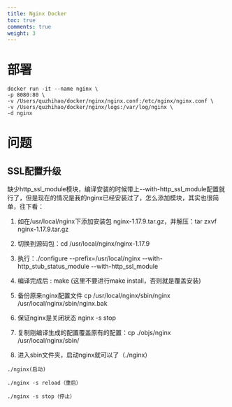 ```yaml
---
title: Nginx Docker
toc: true
comments: true
weight: 3
---
```


# 部署
```shell
docker run -it --name nginx \
-p 8080:80 \
-v /Users/quzhihao/docker/nginx/nginx.conf:/etc/nginx/nginx.conf \
-v /Users/quzhihao/docker/nginx/logs:/var/log/nginx \
-d nginx 
```

# 问题
## SSL配置升级
缺少http_ssl_module模块，编译安装的时候带上--with-http_ssl_module配置就行了，但是现在的情况是我的nginx已经安装过了，怎么添加模块，其实也很简单，往下看：

1. 如在/usr/local/nginx下添加安装包 nginx-1.17.9.tar.gz，并解压：tar zxvf nginx-1.17.9.tar.gz

2. 切换到源码包：cd /usr/local/nginx/nginx-1.17.9

3. 执行：./configure --prefix=/usr/local/nginx --with-http_stub_status_module --with-http_ssl_module

4. 编译完成后 : make (这里不要进行make install，否则就是覆盖安装)

5. 备份原来nginx配置文件 cp /usr/local/nginx/sbin/nginx /usr/local/nginx/sbin/nginx.bak

6. 保证nginx是关闭状态 nginx -s stop

7. 复制刚编译生成的配置覆盖原有的配置：cp ./objs/nginx /usr/local/nginx/sbin/

8. 进入sbin文件夹，启动nginx就可以了（./nginx）

```shell
./nginx(启动)

./nginx -s reload（重启）

./nginx -s stop（停止）
```